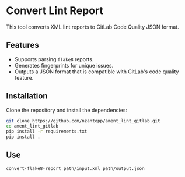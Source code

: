 # Convert Lint Report

This tool converts XML lint reports to GitLab Code Quality JSON format.

## Features

- Supports parsing `flake8` reports.
- Generates fingerprints for unique issues.
- Outputs a JSON format that is compatible with GitLab's code quality feature.

## Installation

Clone the repository and install the dependencies:

```bash
git clone https://github.com/nzantopp/ament_lint_gitlab.git
cd ament_lint_gitlab
pip install -r requirements.txt
pip install .
```

## Use

```bash
convert-flake8-report path/input.xml path/output.json
```
